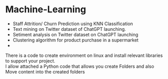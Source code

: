 # Machine-Learning
- Staff Attrition/ Churn Prediction using KNN Classification 
- Text mining on Twitter dataset of ChatGPT launching.
- Setiment analysis on Twitter dataset on ChatGPT launching
- Clustering algorithm for product purchase in a supermarket
-
There is a code to create environment on linux and install relevant libraries to support your project.  
I allow attached a Python code that allows you create Folders and also Move content into the created folders
